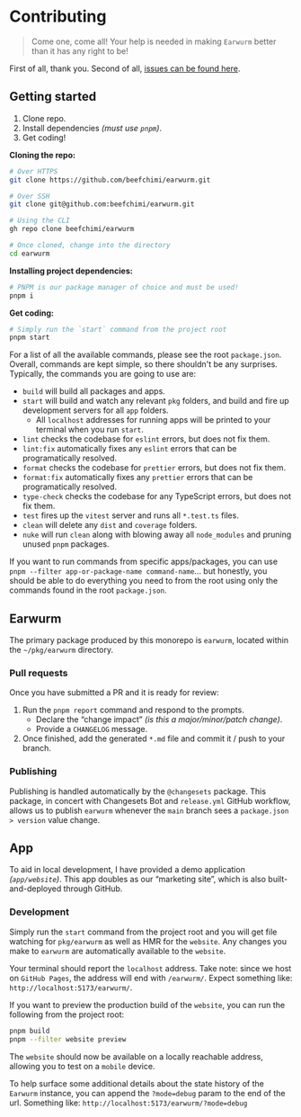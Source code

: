 # Contributing

> Come one, come all! Your help is needed in making `Earwurm` better than it has any right to be!

First of all, thank you. Second of all, [issues can be found here](https://github.com/beefchimi/earwurm/issues).

## Getting started

1. Clone repo.
2. Install dependencies _(must use `pnpm`)_.
3. Get coding!

**Cloning the repo:**

```sh
# Over HTTPS
git clone https://github.com/beefchimi/earwurm.git

# Over SSH
git clone git@github.com:beefchimi/earwurm.git

# Using the CLI
gh repo clone beefchimi/earwurm

# Once cloned, change into the directory
cd earwurm
```

**Installing project dependencies:**

```sh
# PNPM is our package manager of choice and must be used!
pnpm i
```

**Get coding:**

```sh
# Simply run the `start` command from the project root
pnpm start
```

For a list of all the available commands, please see the root `package.json`. Overall, commands are kept simple, so there shouldn't be any surprises. Typically, the commands you are going to use are:

- `build` will build all packages and apps.
- `start` will build and watch any relevant `pkg` folders, and build and fire up development servers for all `app` folders.
  - All `localhost` addresses for running apps will be printed to your terminal when you run `start`.
- `lint` checks the codebase for `eslint` errors, but does not fix them.
- `lint:fix` automatically fixes any `eslint` errors that can be programatically resolved.
- `format` checks the codebase for `prettier` errors, but does not fix them.
- `format:fix` automatically fixes any `prettier` errors that can be programatically resolved.
- `type-check` checks the codebase for any TypeScript errors, but does not fix them.
- `test` fires up the `vitest` server and runs all `*.test.ts` files.
- `clean` will delete any `dist` and `coverage` folders.
- `nuke` will run `clean` along with blowing away all `node_modules` and pruning unused `pnpm` packages.

If you want to run commands from specific apps/packages, you can use `pnpm --filter app-or-package-name command-name`... but honestly, you should be able to do everything you need to from the root using only the commands found in the root `package.json`.

## Earwurm

The primary package produced by this monorepo is `earwurm`, located within the `~/pkg/earwurm` directory.

### Pull requests

Once you have submitted a PR and it is ready for review:

1. Run the `pnpm report` command and respond to the prompts.
   - Declare the “change impact” _(is this a major/minor/patch change)_.
   - Provide a `CHANGELOG` message.
2. Once finished, add the generated `*.md` file and commit it / push to your branch.

### Publishing

Publishing is handled automatically by the `@changesets` package. This package, in concert with Changesets Bot and `release.yml` GitHub workflow, allows us to publish `earwurm` whenever the `main` branch sees a `package.json > version` value change.

## App

To aid in local development, I have provided a demo application _(`app/website`)_. This app doubles as our “marketing site”, which is also built-and-deployed through GitHub.

### Development

Simply run the `start` command from the project root and you will get file watching for `pkg/earwurm` as well as HMR for the `website`. Any changes you make to `earwurm` are automatically available to the `website`.

Your terminal should report the `localhost` address. Take note: since we host on `GitHub Pages`, the address will end with `/earwurm/`. Expect something like: `http://localhost:5173/earwurm/`.

If you want to preview the production build of the `website`, you can run the following from the project root:

```sh
pnpm build
pnpm --filter website preview
```

The `website` should now be available on a locally reachable address, allowing you to test on a `mobile` device.

To help surface some additional details about the state history of the `Earwurm` instance, you can append the `?mode=debug` param to the end of the url. Something like: `http://localhost:5173/earwurm/?mode=debug`

